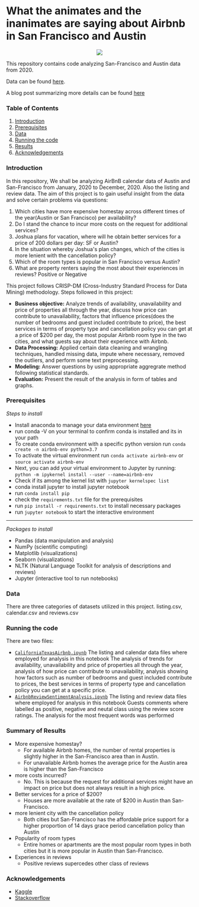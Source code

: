 # What the animates and the inanimates are saying about Airbnb in San Francisco and Austin
<p align="center">
  <img src="https://i2.wp.com/www.contemporist.com/wp-content/uploads/2020/03/modern-circle-headboard-bedroom-design-backlit-180320-1112-01.jpg">
</p>
This repository contains code analyzing San-Francisco and Austin data from 2020. 

Data can be found [here](http://insideairbnb.com/get-the-data.html).

A blog post summarizing more details can be found [here](https://medium.com/@imizezek/what-the-animates-and-the-inanimates-are-saying-about-airbnb-in-san-francisco-and-austin-9705f7abf7bf)

### Table of Contents
1. [Introduction](#introduction)
2. [Prerequisites](#prerequisites)
3. [Data](#data)
4. [Running the code](#running)
5. [Results](#results)
6. [Acknowledgements](#acknowledgements)

### Introduction<a name="introduction"></a>
In this repository, We shall be analyzing AirBnB calendar data of Austin and San-Francisco from January, 2020 to December, 2020. Also the listing and review data. The aim of this project is to gain useful insight from the data and solve certain problems via questions:

1. Which cities have more expensive homestay across different times of the year(Austin or San Francisco) per availability?
2. Do I stand the chance to incur more costs on the request for additional services?
3. Joshua plans for vacation, where will he obtain better services for a price of 200 dollars per day: SF or Austin?
4. In the situation whereby Joshua's plan changes, which of the cities is more lenient with the cancellation policy?
5. Which of the room types is popular in San Francisco versus Austin?
5. What are property renters saying the most about their experiences in reviews? Positive or Negative

This project follows CRISP-DM (Cross-Industry Standard Process for Data Mining) methodology.
Steps followed in this project:
- **Business objective:** Analyze trends of availability, unavailability and price of properties all through the year, discuss how price can contribute to unavailability, factors that influence prices(does the number of bedrooms and guest included contribute to price), the best services in terms of property type and cancellation policy you can get at a price of $200 per day, the most popular Airbnb room type in the two cities, and what guests say about their experience with Airbnb.
- **Data Processing:** Applied certain data cleaning and wrangling techniques, handled missing data, impute where necessary, removed the outliers, and perform some text preprocessing.
- **Modeling:** Answer questions by using appropriate aggregrate method following statistical standards.
- **Evaluation:** Present the result of the analysis in form of tables and graphs.

### Prerequisites<a name="prerequisites"></a>
*Steps to install*
- Install anaconda to manage your data environment [here](https://www.anaconda.com/products/individual)
- run conda -V on your terminal to confirm conda is installed and its in your path 
- To create conda environment with a specific python version run `conda create -n airbnb-env python=3.7`
- To activate the virtual environment run `conda activate airbnb-env`  or `source activate airbnb-env`
- Next, you can add your virtual environment to Jupyter by running: `python -m ipykernel install --user --name=airbnb-env`
- Check if its among the kernel list with `jupyter kernelspec list`
- conda install jupyter to install jupyter notebook
- run `conda install pip`
- check the `requirements.txt` file for the prerequisites
- run `pip install -r requirements.txt` to install necessary packages
- run `jupyter notebook` to start the interactive environment

--------------------------------------------------------------------------------
*Packages to install*
- Pandas (data manipulation and analysis)
- NumPy (scientific computing)
- Matplotlib (visualizations)
- Seaborn (visualizations)
- NLTK (Natural Language Toolkit for analysis of descriptions and reviews)
- Jupyter (interactive tool to run notebooks)

### Data<a name="data"></a>
There are three categories of datasets utilized in this project.
listing.csv, calendar.csv and reviews.csv

### Running the code<a name="running"></a>

There are two files:
- [`CaliforniaTexasAirbnb.ipynb`](https://github.com/imisi-akande/DataScience-With-Airbnb/blob/develop/CaliforniaTexasAirbnb.ipynb) 
The listing and calendar data files where employed for analysis in this notebook
The analysis of trends for availability, unavailability and price of properties all through the year, analysis of how price can contribute to unavailability, analysis showing how factors such as number of bedrooms and guest included contribute to prices, the best services in terms of property type and cancellation policy you can get at a specific price.
- [`AirbnbReviewSentimentAnalysis.ipynb`](https://github.com/imisi-akande/DataScience-With-Airbnb/blob/develop/AirbnbReviewSentimentAnalysis.ipynb)
The listing and review data files where employed for analysis in this notebook
Guests comments where labelled as positive, negative and neutal class using the review score ratings. The analysis for the most frequent words was performed

### Summary of Results<a name="results"></a>
- More expensive homestay?
  - For available Airbnb homes, the number of rental properties is slightly higher in the San-Francisco area than in Austin.
  - For unavailable Airbnb homes the average price for the Austin area is higher than the San-Francisco
- more costs incurred?
  - No. This is because the request for additional services might have an impact on price but does not always result in a high price.
- Better services for a price of $200?
  - Houses are more available at the rate of $200 in Austin than San-Francisco.
- more lenient city with the cancellation policy
  - Both cities but San-Francisco has the affordable price support for a higher proportion of 14 days grace period cancellation policy than Austin
- Popularity of room types
  - Entire homes or apartments are the most popular room types in both cities but it is more popular in Austin than San-Francisco.
- Experiences in reviews
  - Positive reviews supercedes other class of reviews
### Acknowledgements<a name="acknowledgements"></a>
-  [Kaggle](https://www.kaggle.com/aashirwad01/airbnb-analysis)
-  [Stackoverflow](https://stackoverflow.com/)
